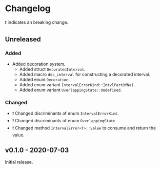 # Changelog

❗ indicates an breaking change.

## Unreleased

### Added

- Added decoration system.
  - Added struct `DecoratedInterval`.
  - Added macro `dec_interval` for constructing a decorated interval.
  - Added enum `Decoration`.
  - Added enum variant `IntervalErrorKind::IntvlPartOfNaI`.
  - Added enum variant `OverlappingState::Undefined`.

### Changed

- ❗ Changed discriminants of enum `IntervalErrorKind`.
- ❗ Changed discriminants of enum `OverlappingState`.
- ❗ Changed method `IntervalError<T>::value` to consume and return the value.

## v0.1.0 - 2020-07-03

Initial release.
